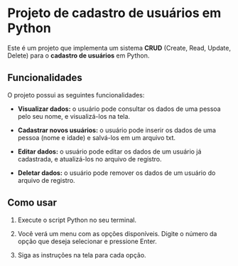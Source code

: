 # Projeto de cadastro de usuários em Python

Este é um projeto que implementa um sistema **CRUD** (Create, Read, Update, Delete) para o **cadastro de usuários** em Python.

## Funcionalidades

O projeto possui as seguintes funcionalidades:

* **Visualizar dados:** o usuário pode consultar os dados de uma pessoa pelo seu nome, e visualizá-los na tela.

* **Cadastrar novos usuários:** o usuário pode inserir os dados de uma pessoa (nome e idade) e salvá-los em um arquivo txt.

* **Editar dados:** o usuário pode editar os dados de um usuário já cadastrada, e atualizá-los no arquivo de registro.

* **Deletar dados:** o usuário pode remover os dados de um usuário do arquivo de registro.

## Como usar

1. Execute o script Python no seu terminal.

2. Você verá um menu com as opções disponíveis. Digite o número da opção que deseja selecionar e pressione Enter.

3. Siga as instruções na tela para cada opção.